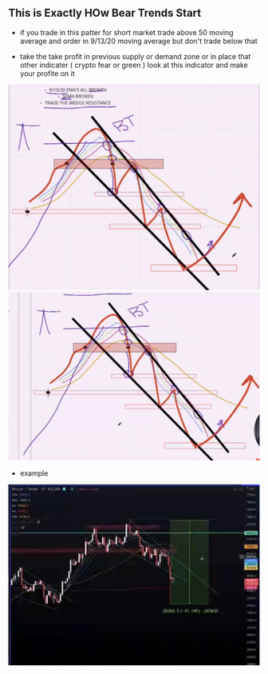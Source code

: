 ## This is Exactly HOw Bear Trends Start

* if you trade in this patter for short market trade above 50 moving average and order in 9/13/20 moving average but don't trade below that

* take the take profit in previous supply or demand zone or in place that other indicater ( crypto fear or green ) look at this indicator and make your profite on it

![image](images/89.png)
![image](images/90.png)

* example
  
![image](images/91.png)